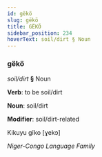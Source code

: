 ```yaml
---
id: gëkö
slug: gëkö
title: GËKÖ
sidebar_position: 234
hoverText: soil/dirt § Noun
---
```


### gëkö

*soil/dirt* **§** Noun

**Verb**: to be soil/dirt

**Noun**: soil/dirt

**Modifier**: soil/dirt-related

Kikuyu gĩko [ɣekɔ]

*Niger-Congo Language Family*